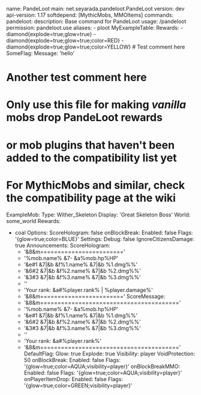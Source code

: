 name: PandeLoot
main: net.seyarada.pandeloot.PandeLoot
version: dev
api-version: 1.17
softdepend: [MythicMobs, MMOItems]
commands:
  pandeloot:
    description: Base command for PandeLoot
    usage: /pandeloot
    permission: pandeloot.use
    aliases:
      - ploot
      MyExampleTable:
  Rewards:
    - diamond{explode=true;glow=true}
    - diamond{explode=true;glow=true;color=RED}
    - diamond{explode=true;glow=true;color=YELLOW}
    # Test comment here
SomeFlag:
  Message: 'hello'
# Another test comment here
# Only use this file for making *vanilla* mobs drop PandeLoot rewards
# or mob plugins that haven't been added to the compatibility list yet
# For MythicMobs and similar, check the compatibility page at the wiki
ExampleMob:
  Type: Wither_Skeleton
  Display: 'Great Skeleton Boss'
  World: some_world
  Rewards:
  - coal
  Options:
    ScoreHologram: false
    onBlockBreak:
  Enabled: false
  Flags: '{glow=true;color=BLUE}'
Settings:
  Debug: false
  IgnoreCitizensDamage: true
Announcements:
  ScoreHologram:
    - '&8&m========================'
    - '%mob.name% &7- &a%mob.hp%HP'
    - '&e#1 &7|&b &f%1.name% &7|&b %1.dmg%%'
    - '&6#2 &7|&b &f%2.name% &7|&b %2.dmg%%'
    - '&3#3 &7|&b &f%3.name% &7|&b %3.dmg%%'
    - ''
    - 'Your rank: &a#%player.rank% | %player.damage%'
    - '&8&m========================'
  ScoreMessage:
    - '&8&m========================================'
    - '%mob.name% &7- &a%mob.hp%HP'
    - '&e#1 &7|&b &f%1.name% &7|&b %1.dmg%%'
    - '&6#2 &7|&b &f%2.name% &7|&b %2.dmg%%'
    - '&3#3 &7|&b &f%3.name% &7|&b %3.dmg%%'
    - ''
    - 'Your rank: &a#%player.rank%'
    - '&8&m========================================'
DefaultFlag:
  Glow: true
  Explode: true
  Visibility: player
  VoidProtection: 50
onBlockBreak:
  Enabled: false
  Flags: '{glow=true;color=AQUA;visibility=player}'
onBlockBreakMMO:
  Enabled: false
  Flags: '{glow=true;color=AQUA;visibility=player}'
onPlayerItemDrop:
  Enabled: false
  Flags: '{glow=true;color=GREEN;visibility=player}'
